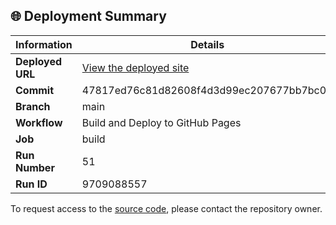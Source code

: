 ## 🌐 Deployment Summary

| Information | Details |
|-------------|---------|
| **Deployed URL** | [View the deployed site](https://First-Matter.github.io/zeno-jam-1-public) |
| **Commit** | 47817ed76c81d82608f4d3d99ec207677bb7bc08 |
| **Branch** | main |
| **Workflow** | Build and Deploy to GitHub Pages |
| **Job** | build |
| **Run Number** | 51 |
| **Run ID** | 9709088557 |

To request access to the [source code](https://github.com/First-Matter/zeno-jam-1), please contact the repository owner.
